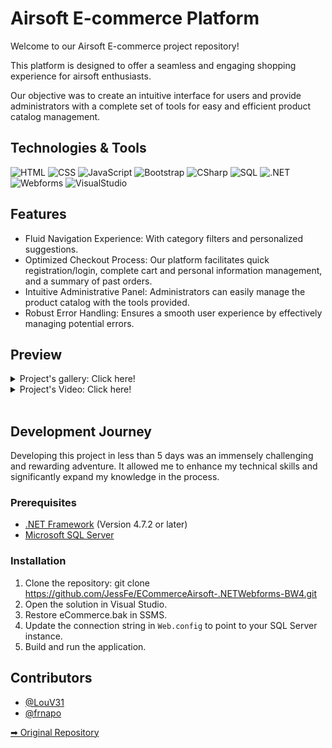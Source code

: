 # Airsoft E-commerce Platform
Welcome to our Airsoft E-commerce project repository!

This platform is designed to offer a seamless and engaging shopping experience for airsoft enthusiasts.

Our objective was to create an intuitive interface for users and provide administrators with a complete set of tools for easy and efficient product catalog management.

## Technologies & Tools
![HTML](https://img.shields.io/badge/HTML-282C34?logo=html5&logoColor=E34F26)
![CSS](https://img.shields.io/badge/CSS-282C34?logo=css3&logoColor=1572B6)
![JavaScript](https://img.shields.io/badge/JavaScript-282C34?logo=javascript&logoColor=F7DF1E)
![Bootstrap](https://img.shields.io/badge/Bootstrap-282C34?logo=bootstrap&logoColor=7952B3)
![CSharp](https://img.shields.io/badge/C%23-282C34?logo=csharp&logoColor=512BD4)
![SQL](https://img.shields.io/badge/_SQL-282C34)
![.NET](https://img.shields.io/badge/.NET-282C34?logo=dotnet&logoColor=512BD4)
![Webforms](https://img.shields.io/badge/_Webforms-282C34)
![VisualStudio](https://img.shields.io/badge/Visual_Studio-282C34?logo=visualstudio&logoColor=5C2D91)

## Features
- Fluid Navigation Experience: With category filters and personalized suggestions.
- Optimized Checkout Process: Our platform facilitates quick registration/login, complete cart and personal information management, and a summary of past orders.
- Intuitive Administrative Panel: Administrators can easily manage the product catalog with the tools provided.
- Robust Error Handling: Ensures a smooth user experience by effectively managing potential errors.

## Preview
<details>
<summary>Project's gallery: Click here!</summary>
<img src="/preview/01.png" width="350"> <img src="/preview/02.png" width="350"> <img src="/preview/03.png" width="350"> <img src="/preview/04.png" width="350"> <img src="/preview/05.png" width="350">
</details>

<details>
<summary>Project's Video: Click here!</summary>
<a href="https://github.com/JessFe/ECommerceAirsoft-.NETWebforms-BW4/raw/main/preview/3_compr.mp4">➡ Video Download</a>
</details>

<br>

## Development Journey
Developing this project in less than 5 days was an immensely challenging and rewarding adventure.
It allowed me to enhance my technical skills and significantly expand my knowledge in the process.

### Prerequisites
- [.NET Framework](https://dotnet.microsoft.com/download/dotnet-framework) (Version 4.7.2 or later)
- [Microsoft SQL Server](https://www.microsoft.com/en-us/sql-server/sql-server-downloads)

### Installation
1. Clone the repository: git clone https://github.com/JessFe/ECommerceAirsoft-.NETWebforms-BW4.git
2. Open the solution in Visual Studio.
3. Restore eCommerce.bak in SSMS.
4. Update the connection string in `Web.config` to point to your SQL Server instance.
5. Build and run the application.

## Contributors
- [@LouV31](https://github.com/LouV31) 
- [@frnapo]( https://github.com/frnapo)


[➡ Original Repository](https://github.com/LouV31/eCommerce-BuildWeek)
